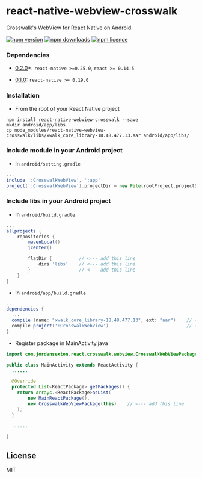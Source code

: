 # react-native-webview-crosswalk
Crosswalk's WebView for React Native on Android.

[![npm version](http://img.shields.io/npm/v/react-native-webview-crosswalk.svg?style=flat-square)](https://npmjs.org/package/react-native-webview-crosswalk "View this project on npm")
[![npm downloads](http://img.shields.io/npm/dm/react-native-webview-crosswalk.svg?style=flat-square)](https://npmjs.org/package/react-native-webview-crosswalk "View this project on npm")
[![npm licence](http://img.shields.io/npm/l/react-native-webview-crosswalk.svg?style=flat-square)](https://npmjs.org/package/react-native-webview-crosswalk "View this project on npm")

### Dependencies

* [0.2.0](https://github.com/jordansexton/react-native-webview-crosswalk/releases/tag/v0.2.0)+: `react-native >=0.25.0`, `react >= 0.14.5`

* [0.1.0](https://github.com/jordansexton/react-native-webview-crosswalk/releases/tag/v0.1.0): `react-native >= 0.19.0`

### Installation

* From the root of your React Native project

```shell
npm install react-native-webview-crosswalk --save
mkdir android/app/libs
cp node_modules/react-native-webview-crosswalk/libs/xwalk_core_library-18.48.477.13.aar android/app/libs/
```

### Include module in your Android project

* In `android/setting.gradle`

```gradle
...
include ':CrosswalkWebView', ':app'
project(':CrosswalkWebView').projectDir = new File(rootProject.projectDir, '../node_modules/react-native-webview-crosswalk')
```

### Include libs in your Android project

* In `android/build.gradle`

```gradle
...
allprojects {
    repositories {
        mavenLocal()
        jcenter()

        flatDir {          // <--- add this line
            dirs 'libs'    // <--- add this line
        }                  // <--- add this line
    }
}
```

* In `android/app/build.gradle`

```gradle
...
dependencies {
  ...
  compile (name: "xwalk_core_library-18.48.477.13", ext: "aar")    // <--- add this line
  compile project(':CrosswalkWebView')                             // <--- add this line
}
```

* Register package in MainActivity.java

```java
import com.jordansexton.react.crosswalk.webview.CrosswalkWebViewPackage;    // <--- add this line

public class MainActivity extends ReactActivity {
  ......

  @Override
  protected List<ReactPackage> getPackages() {
    return Arrays.<ReactPackage>asList(
        new MainReactPackage(),
        new CrosswalkWebViewPackage(this)    // <--- add this line
    );
  }

  ......

}
```

## License
MIT
